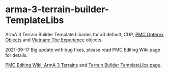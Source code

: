 # arma-3-terrain-builder-TemplateLibs

ArmA 3 Terrain Builder Template Libaries for a3 default, CUP, [PMC Opteryx Objects](https://www.pmctactical.org/arma3/pmc-opteryx-objects.php) and [Vietnam: The Experience](https://www.vtemod.com) objects.

2021-09-17 Big update with bug fixes, please read PMC Editing Wiki page for details.

[PMC Editing Wiki: ArmA 3 Terrains](http://pmc.editing.wiki/doku.php?id=arma3:terrain) and [Terrain Builder TemplateLibs page](http://pmc.editing.wiki/doku.php?id=arma3:terrain:terrain-builder-templatelibs).
